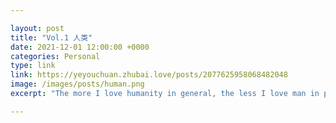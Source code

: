 ```yaml
---

layout: post
title: "Vol.1 人类"
date: 2021-12-01 12:00:00 +0000
categories: Personal
type: link
link: https://yeyouchuan.zhubai.love/posts/2077625958068482048
image: /images/posts/human.png
excerpt: "The more I love humanity in general, the less I love man in particular."

---
```


